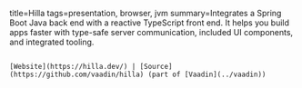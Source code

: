 title=Hilla
tags=presentation, browser, jvm
summary=Integrates a Spring Boot Java back end with a reactive TypeScript front end. It helps you build apps faster with type-safe server communication, included UI components, and integrated tooling.
~~~~~~

[Website](https://hilla.dev/) | [Source](https://github.com/vaadin/hilla) (part of [Vaadin](../vaadin))

